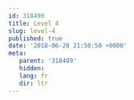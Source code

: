 ```yaml
---
id: 318490
title: Level 4
slug: level-4
published: true
date: '2018-06-20 21:50:50 +0000'
meta:
   parent: '318489'
   hidden: 
   lang: fr
   dir: ltr
---
```


